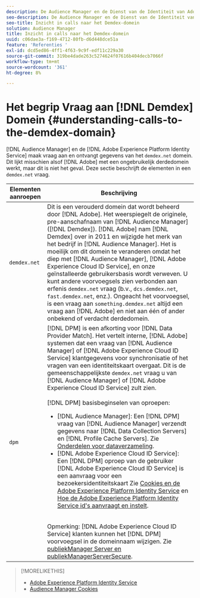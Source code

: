 ```yaml
---
description: De Audience Manager en de Dienst van de Identiteit van Adobe Experience Platform maken vraag aan en ontvangen gegevens van het domein demdex.net. Dit lijkt misschien alsof Adobe werkt met een ongebruikelijk extern domein, maar dat is niet het geval. Deze sectie beschrijft de elementen in een vraag demdex.net.
seo-description: De Audience Manager en de Dienst van de Identiteit van Adobe Experience Platform maken vraag aan en ontvangen gegevens van het domein demdex.net. Dit lijkt misschien alsof Adobe werkt met een ongebruikelijk extern domein, maar dat is niet het geval. Deze sectie beschrijft de elementen in een vraag demdex.net.
seo-title: Inzicht in calls naar het Demdex-domein
solution: Audience Manager
title: Inzicht in calls naar het Demdex-domein
uuid: c06dae3a-f169-4712-80fb-d6d448dce51a
feature: 'Referenties '
exl-id: dcd5ed86-4ff1-4f63-9c9f-edf11c229a30
source-git-commit: 319be4dade263c5274624f07616b404decb7066f
workflow-type: tm+mt
source-wordcount: '361'
ht-degree: 8%

---
```


# Het begrip Vraag aan [!DNL Demdex] Domein {#understanding-calls-to-the-demdex-domain}

[!DNL Audience Manager] en de  [!DNL Adobe Experience Platform Identity Service] maak vraag aan en ontvangt gegevens van het  `demdex.net` domein. Dit lijkt misschien alsof [!DNL Adobe] met een ongebruikelijk derdedomein werkt, maar dit is niet het geval. Deze sectie beschrijft de elementen in een `demdex.net` vraag.

| Elementen aanroepen | Beschrijving |
|---|---|
| `demdex.net` | Dit is een verouderd domein dat wordt beheerd door [!DNL Adobe]. Het weerspiegelt de originele, pre-aanschafnaam van [!DNL Audience Manager] ([!DNL Demdex]). [!DNL Adobe] nam [!DNL Demdex] over in 2011 en wijzigde het merk van het bedrijf in [!DNL Audience Manager]. Het is moeilijk om dit domein te veranderen omdat het diep met [!DNL Audience Manager], [!DNL Adobe Experience Cloud ID Service], en onze geïnstalleerde gebruikersbasis wordt verweven. U kunt andere voorvoegsels zien verbonden aan erfenis `demdex.net` vraag (b.v., `dcs.demdex.net`, `fast.demdex.net`, enz.). Ongeacht het voorvoegsel, is een vraag aan `something.demdex.net` altijd een vraag aan [!DNL Adobe] en niet aan één of ander onbekend of verdacht derdedomein. |
| `dpm` | [!DNL DPM] is een afkorting voor  [!DNL Data Provider Match]. Het vertelt interne, [!DNL Adobe] systemen dat een vraag van [!DNL Audience Manager] of [!DNL Adobe Experience Cloud ID Service] klantgegevens voor synchronisatie of het vragen van een identiteitskaart overgaat. Dit is de gemeenschappelijkste `demdex.net` vraag u van [!DNL Audience Manager] of [!DNL Adobe Experience Cloud ID Service] zult zien. <br><br>[!DNL DPM] basisbeginselen van oproepen: <ul><li>[!DNL Audience Manager]: Een  [!DNL DPM] vraag van  [!DNL Audience Manager] verzendt gegevens naar  [!DNL Data Collection Servers] en  [!DNL Profile Cache Servers]. Zie [Onderdelen voor dataverzameling](../reference/system-components/components-data-collection.md).</li><li>[!DNL Adobe Experience Cloud ID Service]: Een  [!DNL DPM] oproep van de gebruiker  [!DNL Adobe Experience Cloud ID Service] is een aanvraag voor een bezoekersidentiteitskaart Zie [Cookies en de Adobe Experience Platform Identity Service](https://experienceleague.adobe.com/docs/id-service/using/intro/cookies.html) en [Hoe de Adobe Experience Platform Identity Service id&#39;s aanvraagt en instelt](https://experienceleague.adobe.com/docs/id-service/using/intro/id-request.html).</li></ul><br>Opmerking:  [!DNL Adobe Experience Cloud ID Service] klanten kunnen het  [!DNL DPM] voorvoegsel in de domeinnaam wijzigen. Zie [publiekManager Server en publiekManagerServerSecure](https://experienceleague.adobe.com/docs/id-service/using/id-service-api/configurations/subdomain-config.html). |

>[!MORELIKETHIS]
>
>* [Adobe Experience Platform Identity Service](https://experienceleague.adobe.com/docs/id-service/using/home.html)
>* [Audience Manager Cookies](https://experienceleague.adobe.com/docs/core-services/interface/ec-cookies/cookies-am.html)

